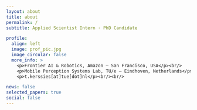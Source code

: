 ```yaml
---
layout: about
title: about
permalink: /
subtitle: Applied Scientist Intern · PhD Candidate

profile:
  align: left
  image: prof_pic.jpg
  image_circular: false
  more_info: >
    <p>Frontier AI & Robotics, Amazon – San Francisco, USA</p><br/>
    <p>Mobile Perception Systems Lab, TU/e – Eindhoven, Netherlands</p><br/>
    <p>t.kerssies[at]tue[dot]nl</p><br/><br/>

news: false
selected_papers: true
social: false
---
```

